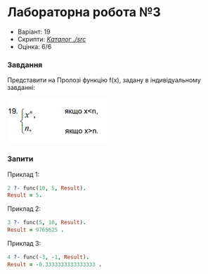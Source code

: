 # Лабораторна робота №3

- Варіант: 19
- Скрипти: [*Каталог ./src*](./src/)
- Оцінка: 6/6

### Завдання
Представити на Пролозі функцію f(x), задану в індивідуальному завданні:

![](./misc/System.png)

### Запити

Приклад 1:
```prolog
2 ?- func(10, 5, Result).
Result = 5.
```

Приклад 2:
```prolog
3 ?- func(5, 10, Result). 
Result = 9765625 .
```

Приклад 3:
```prolog
4 ?- func(-3, -1, Result). 
Result = -0.3333333333333333 .
```